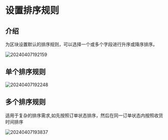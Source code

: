 # 设置排序规则

## 介绍

为区块设置默认的排序规则，可以选择一个或多个字段进行升序或降序排序。

![20240407192159](https://nocobase-docs.oss-cn-beijing.aliyuncs.com/20240407192159.png)

## 单个排序规则

![20240407192248](https://nocobase-docs.oss-cn-beijing.aliyuncs.com/20240407192248.png)

## 多个排序规则

适用于复杂的排序需求,如先按照订单状态排序，然后在同一订单状态内按照收货时间排序

![20240407193837](https://nocobase-docs.oss-cn-beijing.aliyuncs.com/20240407193837.png)

